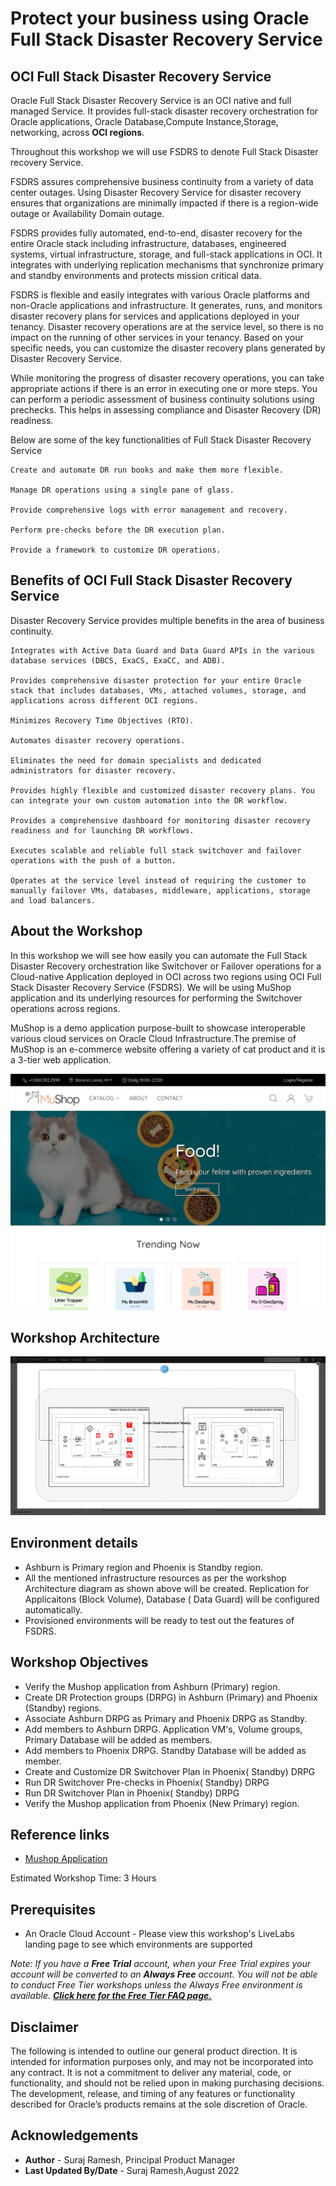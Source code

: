 # Protect your business using Oracle Full Stack Disaster Recovery Service

## OCI Full Stack Disaster Recovery Service

Oracle Full Stack Disaster Recovery Service is an OCI native and full managed Service. It provides full-stack disaster recovery orchestration for Oracle applications, Oracle Database,Compute Instance,Storage, networking, across **OCI regions**.

Throughout this workshop we will use FSDRS to denote Full Stack Disaster recovery Service.

FSDRS assures comprehensive business continuity from a variety of data center outages. Using Disaster Recovery Service for disaster recovery ensures that organizations are minimally impacted if there is a region-wide outage or Availability Domain outage.

FSDRS provides fully automated, end-to-end, disaster recovery for the entire Oracle stack including infrastructure, databases, engineered systems, virtual infrastructure, storage, and full-stack applications in OCI. It integrates with underlying replication mechanisms that synchronize primary and standby environments and protects mission critical data.

FSDRS is flexible and easily integrates with various Oracle platforms and non-Oracle applications and infrastructure. It generates, runs, and monitors disaster recovery plans for services and applications deployed in your tenancy. Disaster recovery operations are at the service level, so there is no impact on the running of other services in your tenancy. Based on your specific needs, you can customize the disaster recovery plans generated by Disaster Recovery Service.

While monitoring the progress of disaster recovery operations, you can take appropriate actions if there is an error in executing one or more steps. You can perform a periodic assessment of business continuity solutions using prechecks. This helps in assessing compliance and Disaster Recovery (DR) readiness.

Below are some of the key functionalities of Full Stack Disaster Recovery Service 

    Create and automate DR run books and make them more flexible.

    Manage DR operations using a single pane of glass.

    Provide comprehensive logs with error management and recovery.

    Perform pre-checks before the DR execution plan.

    Provide a framework to customize DR operations.


## Benefits of OCI Full Stack Disaster Recovery Service

Disaster Recovery Service provides multiple benefits in the area of business continuity.

    Integrates with Active Data Guard and Data Guard APIs in the various database services (DBCS, ExaCS, ExaCC, and ADB).

    Provides comprehensive disaster protection for your entire Oracle stack that includes databases, VMs, attached volumes, storage, and applications across different OCI regions.

    Minimizes Recovery Time Objectives (RTO).

    Automates disaster recovery operations.

    Eliminates the need for domain specialists and dedicated administrators for disaster recovery.

    Provides highly flexible and customized disaster recovery plans. You can integrate your own custom automation into the DR workflow.

    Provides a comprehensive dashboard for monitoring disaster recovery readiness and for launching DR workflows.

    Executes scalable and reliable full stack switchover and failover operations with the push of a button.

    Operates at the service level instead of requiring the customer to manually failover VMs, databases, middleware, applications, storage and load balancers.

## About the Workshop

In this workshop we will see how easily you can automate the Full Stack Disaster Recovery orchestration like Switchover or Failover operations for a Cloud-native Application deployed in OCI across two regions using OCI Full Stack Disaster Recovery Service (FSDRS). We will be using MuShop application and its underlying resources for performing the Switchover operations across regions. 

MuShop is a demo application purpose-built to showcase interoperable various cloud services on Oracle Cloud Infrastructure.The premise of MuShop is an e-commerce website offering a variety of cat product and it is a 3-tier web application.

![](./images/mushop.png)


## Workshop Architecture

![](./images/mushop-fsdrs.png)

## Environment details

-  Ashburn is Primary region and Phoenix is Standby region.
-  All the mentioned infrastructure resources as per the workshop Architecture diagram as shown above will be created. Replication for Applicaitons (Block Volume), Database ( Data Guard) will be configured automatically. 
-  Provisioned environments will be ready to test out the features of FSDRS.


## Workshop Objectives

- Verify the Mushop application from Ashburn (Primary) region.
- Create DR Protection groups (DRPG) in Ashburn (Primary) and Phoenix (Standby) regions. 
- Associate Ashburn DRPG as Primary and Phoenix DRPG as Standby.
- Add members to Ashburn DRPG. Application VM's, Volume groups, Primary Database will be added as members.
- Add members to Phoenix DRPG. Standby Database will be added as member.
- Create and Customize DR Switchover Plan in Phoenix( Standby) DRPG
- Run DR Switchover Pre-checks in Phoenix( Standby) DRPG
- Run DR Switchover Plan in Phoenix( Standby) DRPG
- Verify the Mushop application from Phoenix (New Primary) region.


## Reference links

* [Mushop Application](https://github.com/oracle-quickstart/oci-cloudnative/tree/master/deploy/basic)

Estimated Workshop Time: 3 Hours

## Prerequisites

- An Oracle Cloud Account - Please view this workshop's LiveLabs landing page to see which environments are supported

*Note: If you have a **Free Trial** account, when your Free Trial expires your account will be converted to an **Always Free** account. You will not be able to conduct Free Tier workshops unless the Always Free environment is available. **[Click here for the Free Tier FAQ page.](https://www.oracle.com/cloud/free/faq.html)***

## Disclaimer
The following is intended to outline our general product direction. It is intended for information purposes only, and may not be incorporated into any contract. It is not a commitment to deliver any material, code, or functionality, and should not be relied upon in making purchasing decisions. The development, release, and timing of any features or functionality described for Oracle’s products remains at the sole discretion of Oracle.


## Acknowledgements

- **Author** -  Suraj Ramesh, Principal Product Manager
- **Last Updated By/Date** -  Suraj Ramesh,August 2022


